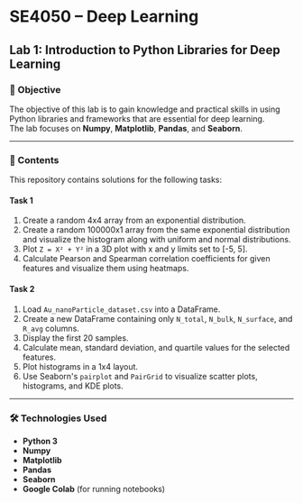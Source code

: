 # SE4050 – Deep Learning  
## Lab 1: Introduction to Python Libraries for Deep Learning

### 📌 Objective
The objective of this lab is to gain knowledge and practical skills in using Python libraries and frameworks that are essential for deep learning.  
The lab focuses on **Numpy**, **Matplotlib**, **Pandas**, and **Seaborn**.

---

### 📂 Contents
This repository contains solutions for the following tasks:

#### **Task 1**
1. Create a random 4x4 array from an exponential distribution.
2. Create a random 100000x1 array from the same exponential distribution and visualize the histogram along with uniform and normal distributions.
3. Plot `Z = X² + Y²` in a 3D plot with x and y limits set to [-5, 5].
4. Calculate Pearson and Spearman correlation coefficients for given features and visualize them using heatmaps.

#### **Task 2**
1. Load `Au_nanoParticle_dataset.csv` into a DataFrame.
2. Create a new DataFrame containing only `N_total`, `N_bulk`, `N_surface`, and `R_avg` columns.
3. Display the first 20 samples.
4. Calculate mean, standard deviation, and quartile values for the selected features.
5. Plot histograms in a 1x4 layout.
6. Use Seaborn's `pairplot` and `PairGrid` to visualize scatter plots, histograms, and KDE plots.

---

### 🛠 Technologies Used
- **Python 3**
- **Numpy**
- **Matplotlib**
- **Pandas**
- **Seaborn**
- **Google Colab** (for running notebooks)
